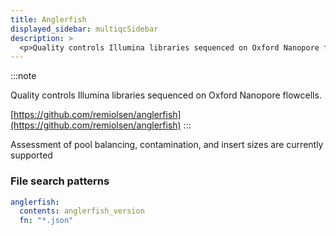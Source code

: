 ```yaml
---
title: Anglerfish
displayed_sidebar: multiqcSidebar
description: >
  <p>Quality controls Illumina libraries sequenced on Oxford Nanopore flowcells.</p>
---
```


<!--
~~~~~ DO NOT EDIT ~~~~~
This file is autogenerated from the MultiQC module python docstring.
Do not edit the markdown, it will be overwritten.

File path for the source of this content: multiqc/modules/anglerfish/anglerfish.py
~~~~~~~~~~~~~~~~~~~~~~~
-->

:::note

<p>Quality controls Illumina libraries sequenced on Oxford Nanopore flowcells.</p>

[https://github.com/remiolsen/anglerfish](https://github.com/remiolsen/anglerfish)
:::

Assessment of pool balancing, contamination, and insert sizes are currently supported

### File search patterns

```yaml
anglerfish:
  contents: anglerfish_version
  fn: "*.json"
```

